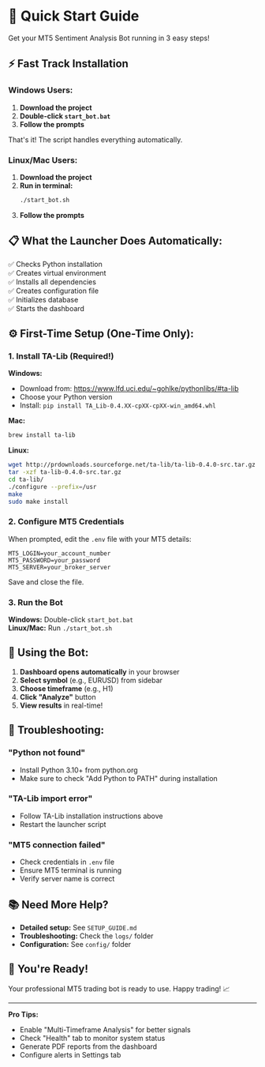# 🚀 Quick Start Guide

Get your MT5 Sentiment Analysis Bot running in 3 easy steps!

## ⚡ Fast Track Installation

### Windows Users:

1. **Download the project**
2. **Double-click `start_bot.bat`**
3. **Follow the prompts**

That's it! The script handles everything automatically.

### Linux/Mac Users:

1. **Download the project**
2. **Run in terminal:**
   ```bash
   ./start_bot.sh
   ```
3. **Follow the prompts**

## 📋 What the Launcher Does Automatically:

✅ Checks Python installation  
✅ Creates virtual environment  
✅ Installs all dependencies  
✅ Creates configuration file  
✅ Initializes database  
✅ Starts the dashboard  

## ⚙️ First-Time Setup (One-Time Only):

### 1. Install TA-Lib (Required!)

**Windows:**
- Download from: https://www.lfd.uci.edu/~gohlke/pythonlibs/#ta-lib
- Choose your Python version
- Install: `pip install TA_Lib-0.4.XX-cpXX-cpXX-win_amd64.whl`

**Mac:**
```bash
brew install ta-lib
```

**Linux:**
```bash
wget http://prdownloads.sourceforge.net/ta-lib/ta-lib-0.4.0-src.tar.gz
tar -xzf ta-lib-0.4.0-src.tar.gz
cd ta-lib/
./configure --prefix=/usr
make
sudo make install
```

### 2. Configure MT5 Credentials

When prompted, edit the `.env` file with your MT5 details:

```env
MT5_LOGIN=your_account_number
MT5_PASSWORD=your_password
MT5_SERVER=your_broker_server
```

Save and close the file.

### 3. Run the Bot

**Windows:** Double-click `start_bot.bat`  
**Linux/Mac:** Run `./start_bot.sh`

## 🎯 Using the Bot:

1. **Dashboard opens automatically** in your browser
2. **Select symbol** (e.g., EURUSD) from sidebar
3. **Choose timeframe** (e.g., H1)
4. **Click "Analyze"** button
5. **View results** in real-time!

## 🔧 Troubleshooting:

### "Python not found"
- Install Python 3.10+ from python.org
- Make sure to check "Add Python to PATH" during installation

### "TA-Lib import error"
- Follow TA-Lib installation instructions above
- Restart the launcher script

### "MT5 connection failed"
- Check credentials in `.env` file
- Ensure MT5 terminal is running
- Verify server name is correct

## 📚 Need More Help?

- **Detailed setup:** See `SETUP_GUIDE.md`
- **Troubleshooting:** Check the `logs/` folder
- **Configuration:** See `config/` folder

## 🎊 You're Ready!

Your professional MT5 trading bot is ready to use. Happy trading! 📈

---

**Pro Tips:**
- Enable "Multi-Timeframe Analysis" for better signals
- Check "Health" tab to monitor system status
- Generate PDF reports from the dashboard
- Configure alerts in Settings tab
